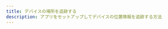```yaml
---
title: デバイスの場所を追跡する
description: アプリをセットアップしてデバイスの位置情報を追跡する方法
---
```


<inline-fragment platform="ios" src="~/guides/location-service/fragments/tracking-device-location-ios.md"></inline-fragment> <inline-fragment platform="android" src="~/guides/location-service/fragments/tracking-device-location-android.md"></inline-fragment>

